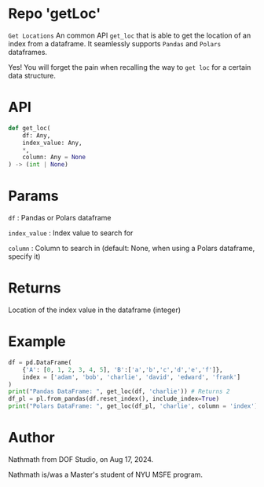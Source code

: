 # Repo 'getLoc'
`Get Locations` An common API `get_loc` that is able to get the location of an index from a dataframe. It seamlessly supports `Pandas` and `Polars` dataframes.

Yes! You will forget the pain when recalling the way to `get loc` for a certain data structure.

# API
```python
def get_loc(
    df: Any,
    index_value: Any,
    *,
    column: Any = None
) -> (int | None)
```

# Params
`df` : Pandas or Polars dataframe

`index_value` : Index value to search for

`column` : Column to search in (default: None, when using a Polars dataframe, specify it)

# Returns
Location of the index value in the dataframe (integer)

# Example
```python
df = pd.DataFrame(
    {'A': [0, 1, 2, 3, 4, 5], 'B':['a','b','c','d','e','f']},
    index = ['adam', 'bob', 'charlie', 'david', 'edward', 'frank']
)
print("Pandas DataFrame: ", get_loc(df, 'charlie')) # Returns 2
df_pl = pl.from_pandas(df.reset_index(), include_index=True)
print("Polars DataFrame: ", get_loc(df_pl, 'charlie', column = 'index')) # Returns 2
```

# Author
Nathmath from DOF Studio, on Aug 17, 2024.

Nathmath is/was a Master's student of NYU MSFE program.
